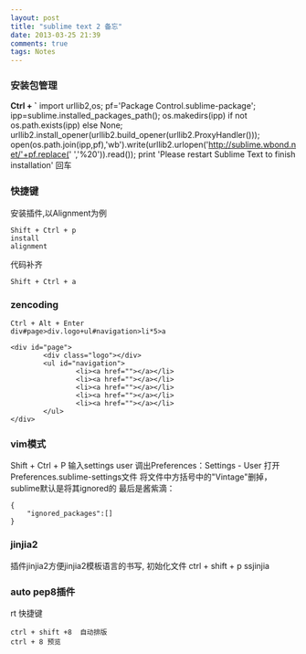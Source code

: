 ```yaml
---
layout: post
title: "sublime text 2 备忘"
date: 2013-03-25 21:39
comments: true
tags: Notes
---
```

### 安装包管理

**Ctrl + `**
	import urllib2,os; pf='Package Control.sublime-package'; ipp=sublime.installed_packages_path(); os.makedirs(ipp) if not os.path.exists(ipp) else None; urllib2.install_opener(urllib2.build_opener(urllib2.ProxyHandler())); open(os.path.join(ipp,pf),'wb').write(urllib2.urlopen('http://sublime.wbond.net/'+pf.replace(' ','%20')).read()); print 'Please restart Sublime Text to finish installation'
回车

### 快捷键

安装插件,以Alignment为例

	Shift + Ctrl + p
	install
	alignment

代码补齐

	Shift + Ctrl + a

### zencoding

	Ctrl + Alt + Enter
	div#page>div.logo+ul#navigation>li*5>a

	<div id="page">
			<div class="logo"></div>
			<ul id="navigation">
					<li><a href=""></a></li>
					<li><a href=""></a></li>
					<li><a href=""></a></li>
					<li><a href=""></a></li>
					<li><a href=""></a></li>
			</ul>
	</div>

### vim模式

Shift + Ctrl + P
输入settings user 调出Preferences：Settings - User
打开Preferences.sublime-settings文件
将文件中方括号中的"Vintage"删掉，sublime默认是将其ignored的
最后是酱紫滴：

	{
		"ignored_packages":[]
	}

### jinjia2

插件jinjia2方便jinjia2模板语言的书写, 初始化文件
ctrl + shift + p
ssjinjia

### auto pep8插件

rt
快捷键

	ctrl + shift +8  自动排版
	ctrl + 8 预览


